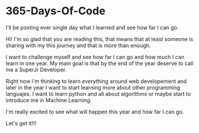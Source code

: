 # 365-Days-Of-Code
I'll be posting ever single day what I learned and see how far I can go.

Hi! I'm so glad that you are reading this, that means that at least someone is sharing with my this journey and that is more than enough.

I want to challenge myself and see how far I can go and how much I can learn in one year. My main goal is that by the end of the year deserve to call me a SuperJr Developer. 

Right now i'm thinking to learn everything around web developement and later in the year I want to start learning more about other programming languajes. I want to learn python and all about algorithms or maybe start to introduce me in Machine Learning. 

I'm really excited to see what will happen this year and how far I can go.

Let's get it!!!
